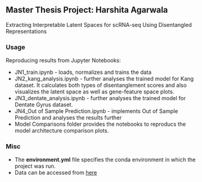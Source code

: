 ## Master Thesis Project: Harshita Agarwala

Extracting Interpretable Latent Spaces for scRNA-seq Using Disentangled Representations 

### Usage

Reproducing results from Jupyter Notebooks:
* JN1_train.ipynb - loads, normalizes and trains the data
* JN2_kang_analysis.ipynb - further analyses the trained model for Kang dataset. It calculates both types of disentanglement scores and also visualizes the latent space as well as gene-feature space plots.
* JN3_dentate_analysis.ipynb - further analyses the trained model for Dentate Gyrus dataset.
* JN4_Out of Sample Prediction.ipynb - implements Out of Sample Prediction and analyses the results further
* Model Comparisons folder provides the notebooks to reproducs the model architecture comparison plots.

### Misc
* The **environment.yml** file specifies the conda environment in which the project was run.
* Data can be accessed from [here](https://drive.google.com/drive/folders/1ywXG0K-_nuqnFL8u3x4klsPNOrEdeg27A)


